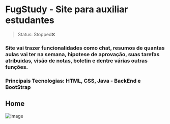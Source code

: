 # FugStudy - Site para auxiliar estudantes

> Status: Stopped&#x274C;

### Site vai trazer funcionalidades como chat, resumos de quantas aulas vai ter na semana, hipotese de aprovação, suas tarefas atribuidas, visão de notas, boletin e dentre várias outras funções.

### Principais Tecnologias: HTML, CSS, Java - BackEnd e BootStrap

## Home
![image](https://user-images.githubusercontent.com/84943777/160195536-6f4b68e3-7b96-45a9-af89-64023af3b73b.png)
